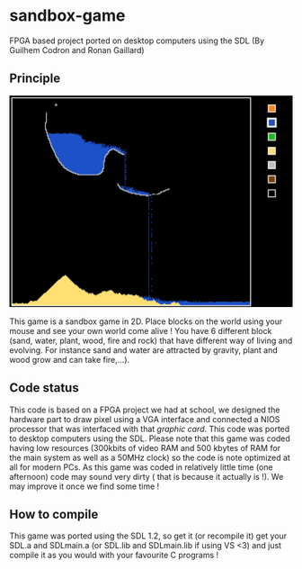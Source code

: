 # sandbox-game
FPGA based project ported on desktop computers using the SDL
(By Guilhem Codron and Ronan Gaillard)

## Principle

![Screenshot](/images/screenshot.jpeg "Screenshot")


This game is a sandbox game in 2D. Place blocks on the world using your mouse and see your own world come alive !
You have 6 different block (sand, water, plant, wood, fire and rock) that have different way of living and evolving. For instance sand and water are attracted by gravity, plant and wood grow and can take fire,...).

## Code status
This code is based on a FPGA project we had at school, we designed the hardware part to draw pixel using a VGA interface and connected a NIOS processor that was interfaced with that _graphic card_.
This code was ported to desktop computers using the SDL. Please note that this game was coded having low resources (300kbits of video RAM and 500 kbytes of RAM for the main system as well as a 50MHz clock) so the code is note optimized at all for modern PCs.
As this game was coded in relatively little time (one afternoon) code may sound very dirty ( that is because it actually is !).
We may improve it once we find some time !

## How to compile
This game was ported using the SDL 1.2, so get it (or recompile it) get your SDL.a and SDLmain.a (or SDL.lib and SDLmain.lib if using VS <3) and just compile it as you would with your favourite C programs !
